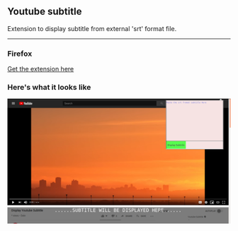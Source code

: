 ## Youtube subtitle 
Extension to display subtitle from external 'srt' format file.

---
### Firefox
[Get the extension here](https://mzl.la/YoutubeSubtitlemzl.la/)

### Here's what it looks like

![DEMO](./demo.png)
